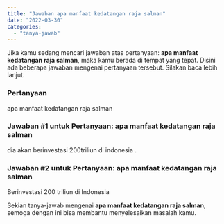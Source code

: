 ```yaml
---
title: "Jawaban apa manfaat kedatangan raja salman"
date: "2022-03-30"
categories: 
  - "tanya-jawab"
---
```


Jika kamu sedang mencari jawaban atas pertanyaan: **apa manfaat kedatangan raja salman**, maka kamu berada di tempat yang tepat. Disini ada beberapa jawaban mengenai pertanyaan tersebut. Silakan baca lebih lanjut.

### Pertanyaan

apa manfaat kedatangan raja salman

### Jawaban #1 untuk Pertanyaan: apa manfaat kedatangan raja salman

dia akan berinvestasi 200triliun di indonesia .

### Jawaban #2 untuk Pertanyaan: apa manfaat kedatangan raja salman

Berinvestasi 200 triliun di Indonesia

Sekian tanya-jawab mengenai **apa manfaat kedatangan raja salman**, semoga dengan ini bisa membantu menyelesaikan masalah kamu.
